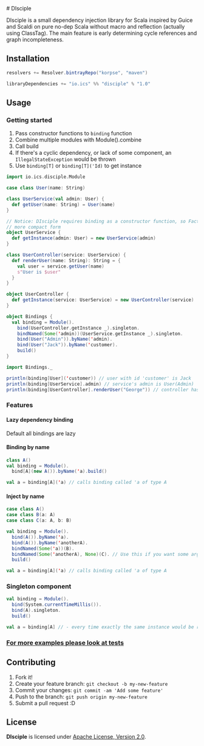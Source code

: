 <snippet>
  <content>
# DIsciple

DIsciple is a small dependency injection library for Scala inspired by Guice and Scaldi on pure no-dep Scala without
macro and reflection (actually using ClassTag). The main feature is early determining cycle references
and graph incompleteness.

## Installation

```scala
resolvers += Resolver.bintrayRepo("korpse", "maven")

libraryDependencies += "io.ics" %% "disciple" % "1.0"
```

## Usage

### Getting started

1. Pass constructor functions to ```binding``` function
2. Combine multiple modules with Module().combine
3. Call build
4. If there's a cyclic dependency, or lack of some component, an ```IllegalStateException``` would be thrown
5. Use ```binding[T]``` or ```binding[T]('Id)``` to get instance

```scala
import io.ics.disciple.Module

case class User(name: String)

class UserService(val admin: User) {
  def getUser(name: String) = User(name)
}

// Notice: DIsciple requires binding as a constructor function, so Factory methods are not required, but it allows to use]
// more compact form
object UserService {
  def getInstance(admin: User) = new UserService(admin)
}

class UserController(service: UserService) {
  def renderUser(name: String): String = {
    val user = service.getUser(name)
    s"User is $user"
  }
}

object UserController {
  def getInstance(service: UserService) = new UserController(service)
}

object Bindings {
  val binding = Module().
    bind(UserController.getInstance _).singleton.
    bindNamed(Some('admin))(UserService.getInstance _).singleton.
    bind(User("Admin")).byName('admin).
    bind(User("Jack")).byName('customer).
    build()
}

import Bindings._

println(binding[User]('customer)) // user with id 'customer' is Jack
println(binding[UserService].admin) // service's admin is User(Admin)
println(binding[UserController].renderUser("George")) // controller has it's dependency

```

### Features

#### Lazy dependency binding
Default all bindings are lazy

#### Binding by name
```scala
class A()
val binding = Module().
  bind[A](new A()).byName('a).build()

val a = binding[A]('a) // calls binding called 'a of type A
```

#### Inject by name
```scala
case class A()
case class B(a: A)
case class C(a: A, b: B)

val binding = Module().
  bind(A()).byName('a).
  bind(A()).byName('anotherA).
  bindNamed(Some('a))(B).
  bindNamed(Some('anotherA), None)(C). // Use this if you want some args binded by name and others by type
  build()

val a = binding[A]('a) // calls binding called 'a of type A
```

### Singleton component

```scala
val binding = Module().
  bind(System.currentTimeMillis()).
  bind(A).singleton.
  build()

val a = binding[A] // - every time exactly the same instance would be returned
```

### [For more examples please look at tests](https://github.com/KORPSE/disciple/tree/master/src/test/scala/io/ics)

## Contributing

1. Fork it!
2. Create your feature branch: `git checkout -b my-new-feature`
3. Commit your changes: `git commit -am 'Add some feature'`
4. Push to the branch: `git push origin my-new-feature`
5. Submit a pull request :D

## License

**DIsciple** is licensed under [Apache License, Version 2.0](http://www.apache.org/licenses/LICENSE-2.0).
